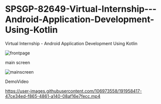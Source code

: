 # SPSGP-82649-Virtual-Internship---Android-Application-Development-Using-Kotlin
Virtual Internship - Android Application Development Using Kotlin

![frontpage](https://user-images.githubusercontent.com/106973558/191957907-8b982d4f-5de8-4c32-b739-b9a1b8a0eefd.png)

main screen

![mainscreen](https://user-images.githubusercontent.com/106973558/191958203-95fb7653-f46b-46fa-ab23-a18733a39dc1.png)

DemoVideo


https://user-images.githubusercontent.com/106973558/191958417-47ce34ed-f865-4861-a140-08af16e7fecc.mp4



